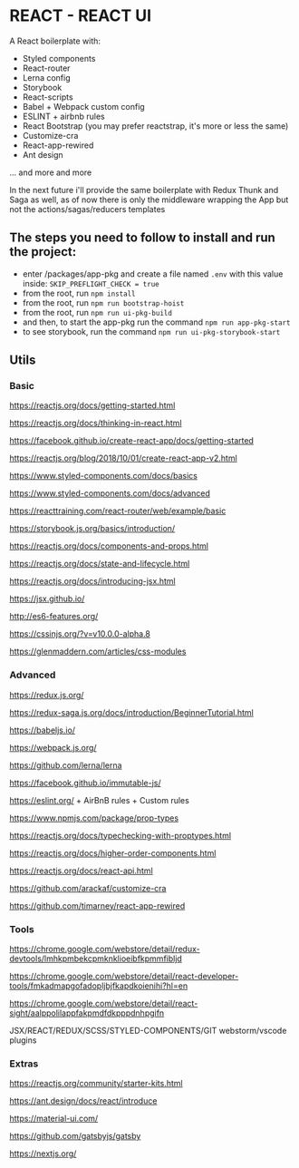 # REACT - REACT UI

A React boilerplate with:
  - Styled components
  - React-router
  - Lerna config
  - Storybook
  - React-scripts
  - Babel + Webpack custom config
  - ESLINT + airbnb rules
  - React Bootstrap (you may prefer reactstrap, it's more or less the same)
  - Customize-cra
  - React-app-rewired
  - Ant design
  
  ... and more and more
  
In the next future i'll provide the same boilerplate with Redux Thunk and Saga as well, as of now there is only the middleware wrapping the App but not the actions/sagas/reducers templates 

## The steps you need to follow to install and run the project:

- enter /packages/app-pkg and create a file named `.env` with this value inside:
  `SKIP_PREFLIGHT_CHECK = true`
- from the root, run `npm install`
- from the root, run `npm run bootstrap-hoist`
- from the root, run `npm run ui-pkg-build`
- and then, to start the app-pkg run the command `npm run app-pkg-start`
- to see storybook, run the command `npm run ui-pkg-storybook-start`

## Utils

### Basic

https://reactjs.org/docs/getting-started.html

https://reactjs.org/docs/thinking-in-react.html

https://facebook.github.io/create-react-app/docs/getting-started

https://reactjs.org/blog/2018/10/01/create-react-app-v2.html

https://www.styled-components.com/docs/basics

https://www.styled-components.com/docs/advanced

https://reacttraining.com/react-router/web/example/basic

https://storybook.js.org/basics/introduction/

https://reactjs.org/docs/components-and-props.html

https://reactjs.org/docs/state-and-lifecycle.html

https://reactjs.org/docs/introducing-jsx.html

https://jsx.github.io/

http://es6-features.org/

https://cssinjs.org/?v=v10.0.0-alpha.8

https://glenmaddern.com/articles/css-modules

### Advanced

https://redux.js.org/

https://redux-saga.js.org/docs/introduction/BeginnerTutorial.html

https://babeljs.io/

https://webpack.js.org/

https://github.com/lerna/lerna

https://facebook.github.io/immutable-js/

https://eslint.org/ + AirBnB rules + Custom rules

https://www.npmjs.com/package/prop-types

https://reactjs.org/docs/typechecking-with-proptypes.html

https://reactjs.org/docs/higher-order-components.html

https://reactjs.org/docs/react-api.html

https://github.com/arackaf/customize-cra

https://github.com/timarney/react-app-rewired


### Tools


https://chrome.google.com/webstore/detail/redux-devtools/lmhkpmbekcpmknklioeibfkpmmfibljd

https://chrome.google.com/webstore/detail/react-developer-tools/fmkadmapgofadopljbjfkapdkoienihi?hl=en

https://chrome.google.com/webstore/detail/react-sight/aalppolilappfakpmdfdkpppdnhpgifn

JSX/REACT/REDUX/SCSS/STYLED-COMPONENTS/GIT webstorm/vscode plugins


### Extras

https://reactjs.org/community/starter-kits.html

https://ant.design/docs/react/introduce

https://material-ui.com/

https://github.com/gatsbyjs/gatsby

https://nextjs.org/


